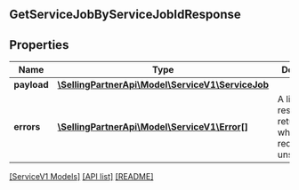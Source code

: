 ## GetServiceJobByServiceJobIdResponse

## Properties

Name | Type | Description | Notes
------------ | ------------- | ------------- | -------------
**payload** | [**\SellingPartnerApi\Model\ServiceV1\ServiceJob**](ServiceJob.md) |  | [optional]
**errors** | [**\SellingPartnerApi\Model\ServiceV1\Error[]**](Error.md) | A list of error responses returned when a request is unsuccessful. | [optional]

[[ServiceV1 Models]](../) [[API list]](../../Api) [[README]](../../../README.md)
